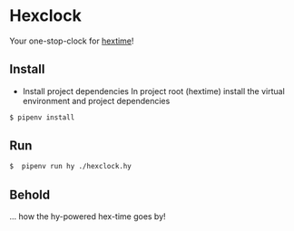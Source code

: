 # Hexclock

Your one-stop-clock for [hextime](https://en.wikipedia.org/wiki/Hexadecimal_time)!

## Install
  - Install project dependencies
In project root (hextime) install the virtual environment and project dependencies
```sh
$ pipenv install
```

## Run
```sh
$  pipenv run hy ./hexclock.hy 
```

## Behold
... how the hy-powered hex-time goes by!
